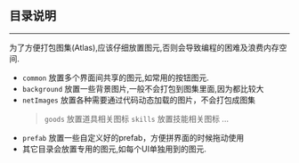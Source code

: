 ## 目录说明  
-----  
为了方便打包图集(Atlas),应该仔细放置图元,否则会导致编程的困难及浪费内存空间.

* `common` 放置多个界面间共享的图元,如常用的按钮图元.  
* `background` 放置一些背景图片,一般不会打包到图集里面,因为都比较大  
* `netImages` 放置各种需要通过代码动态加载的图片，不会打包成图集
    > `goods` 放置道具相关图标
	> `skills` 放置技能相关图标
	> ...
* `prefab` 放置一些自定义好的prefab，方便拼界面的时候拖动使用
* 其它目录会放置专用的图元,如每个UI单独用到的图元.
